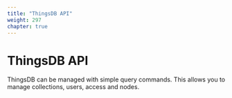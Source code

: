 ```yaml
---
title: "ThingsDB API"
weight: 297
chapter: true
---
```


# ThingsDB API

ThingsDB can be managed with simple query commands. This allows you to manage
collections, users, access and nodes.
